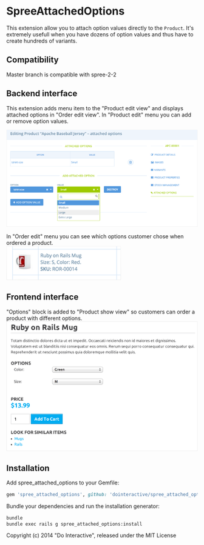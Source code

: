 ﻿SpreeAttachedOptions
=================

This extension allow you to attach option values directly to the `Product`. It's extremely usefull when you have dozens of option values and thus have to create hundreds of variants.

## Compatibility

Master branch is compatible with spree-2-2

## Backend interface

This extension adds menu item to the "Product edit view" and displays attached options in "Order edit view".
In "Product edit" menu you can add or remove option values.  

![](https://raw.githubusercontent.com/dointeractive/spree_attached_options/master/doc/backend_01.png)


In "Order edit" menu you can see which options customer chose when ordered a product.  
![](https://raw.githubusercontent.com/dointeractive/spree_attached_options/master/doc/backend_02.png)

## Frontend interface

"Options" block is added to "Product show view" so customers can order a product with different options.  
![](https://raw.githubusercontent.com/dointeractive/spree_attached_options/master/doc/frontend_01.png)

Installation
------------

Add spree_attached_options to your Gemfile:

```ruby
gem 'spree_attached_options', github: 'dointeractive/spree_attached_options'
```

Bundle your dependencies and run the installation generator:

```shell
bundle
bundle exec rails g spree_attached_options:install
```

Copyright (c) 2014 "Do Interactive", released under the MIT License
